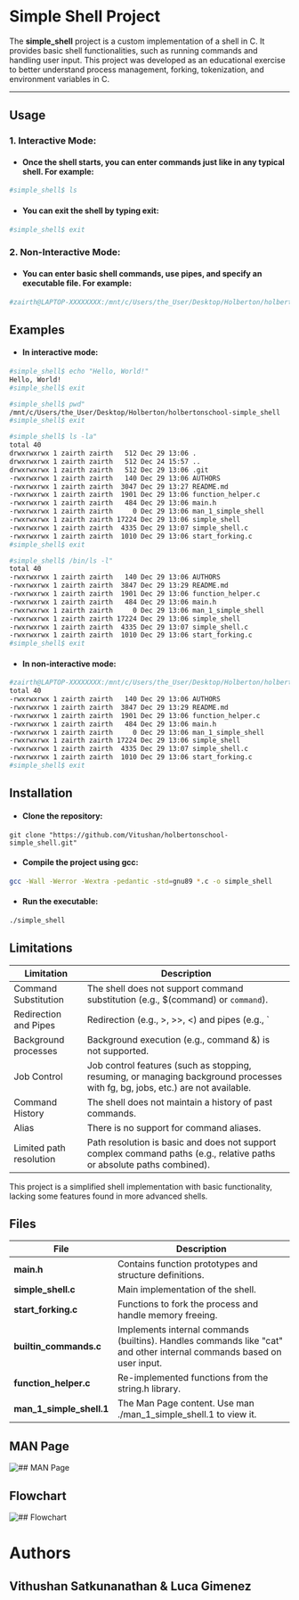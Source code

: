 # Simple Shell Project

The **simple_shell** project is a custom implementation of a shell in C.
It provides basic shell functionalities, such as running commands and handling user input.
This project was developed as an educational exercise to better understand process management, forking, tokenization, and environment variables in C.

---

## Usage

### 1.  Interactive Mode:
- #### Once the shell starts, you can enter commands just like in any typical shell. For example:
```bash
#simple_shell$ ls
```
- #### You can exit the shell by typing exit:
```bash
#simple_shell$ exit
```
### 2.  Non-Interactive Mode:
- #### You can enter basic shell commands, use pipes, and specify an executable file. For example:
```bash
#zairth@LAPTOP-XXXXXXXX:/mnt/c/Users/the_User/Desktop/Holberton/holbertonschool-simple_shell$ echo "ls -l" | ./simple_shell
```

## Examples
- #### In interactive mode:  
```bash
#simple_shell$ echo "Hello, World!"
Hello, World!
#simple_shell$ exit
```

```bash
#simple_shell$ pwd"
/mnt/c/Users/the_User/Desktop/Holberton/holbertonschool-simple_shell
#simple_shell$ exit
```

```bash
#simple_shell$ ls -la"
total 40
drwxrwxrwx 1 zairth zairth   512 Dec 29 13:06 .
drwxrwxrwx 1 zairth zairth   512 Dec 24 15:57 ..
drwxrwxrwx 1 zairth zairth   512 Dec 29 13:06 .git
-rwxrwxrwx 1 zairth zairth   140 Dec 29 13:06 AUTHORS
-rwxrwxrwx 1 zairth zairth  3047 Dec 29 13:27 README.md
-rwxrwxrwx 1 zairth zairth  1901 Dec 29 13:06 function_helper.c
-rwxrwxrwx 1 zairth zairth   484 Dec 29 13:06 main.h
-rwxrwxrwx 1 zairth zairth     0 Dec 29 13:06 man_1_simple_shell
-rwxrwxrwx 1 zairth zairth 17224 Dec 29 13:06 simple_shell
-rwxrwxrwx 1 zairth zairth  4335 Dec 29 13:07 simple_shell.c
-rwxrwxrwx 1 zairth zairth  1010 Dec 29 13:06 start_forking.c
#simple_shell$ exit
```

```bash
#simple_shell$ /bin/ls -l"
total 40
-rwxrwxrwx 1 zairth zairth   140 Dec 29 13:06 AUTHORS
-rwxrwxrwx 1 zairth zairth  3847 Dec 29 13:29 README.md
-rwxrwxrwx 1 zairth zairth  1901 Dec 29 13:06 function_helper.c
-rwxrwxrwx 1 zairth zairth   484 Dec 29 13:06 main.h
-rwxrwxrwx 1 zairth zairth     0 Dec 29 13:06 man_1_simple_shell
-rwxrwxrwx 1 zairth zairth 17224 Dec 29 13:06 simple_shell
-rwxrwxrwx 1 zairth zairth  4335 Dec 29 13:07 simple_shell.c
-rwxrwxrwx 1 zairth zairth  1010 Dec 29 13:06 start_forking.c
#simple_shell$ exit
```
- #### In non-interactive mode:  
```bash
#zairth@LAPTOP-XXXXXXXX:/mnt/c/Users/the_User/Desktop/Holberton/holbertonschool-simple_shell$ echo "ls -l" | ./simple_shell
total 40
-rwxrwxrwx 1 zairth zairth   140 Dec 29 13:06 AUTHORS
-rwxrwxrwx 1 zairth zairth  3847 Dec 29 13:29 README.md
-rwxrwxrwx 1 zairth zairth  1901 Dec 29 13:06 function_helper.c
-rwxrwxrwx 1 zairth zairth   484 Dec 29 13:06 main.h
-rwxrwxrwx 1 zairth zairth     0 Dec 29 13:06 man_1_simple_shell
-rwxrwxrwx 1 zairth zairth 17224 Dec 29 13:06 simple_shell
-rwxrwxrwx 1 zairth zairth  4335 Dec 29 13:07 simple_shell.c
-rwxrwxrwx 1 zairth zairth  1010 Dec 29 13:06 start_forking.c
#simple_shell$ exit
```

## Installation
- #### Clone the repository:  
```git
git clone "https://github.com/Vitushan/holbertonschool-simple_shell.git"
```

- #### Compile the project using gcc:  
```bash
gcc -Wall -Werror -Wextra -pedantic -std=gnu89 *.c -o simple_shell
```

- #### Run the executable:  
```bash
./simple_shell
```

## Limitations

| Limitation | Description |
|------------|-------------|
| Command Substitution | The shell does not support command substitution (e.g., $(command) or `command`). |
| Redirection and Pipes | Redirection (e.g., >, >>, <) and pipes (e.g., ` |
| Background processes | Background execution (e.g., command &) is not supported. |
| Job Control | Job control features (such as stopping, resuming, or managing background processes with fg, bg, jobs, etc.) are not available. |
| Command History | The shell does not maintain a history of past commands. |
| Alias | There is no support for command aliases. |
| Limited path resolution | Path resolution is basic and does not support complex command paths (e.g., relative paths or absolute paths combined). |

This project is a simplified shell implementation with basic functionality, lacking some features found in more advanced shells.

## Files

| File          | Description                                            |
|---------------|--------------------------------------------------------|
| **main.h**        | Contains function prototypes and structure definitions.        |
| **simple_shell.c**     | Main implementation of the shell.                        |
| **start_forking.c**    | Functions to fork the process and handle memory freeing.        |
| **builtin_commands.c**  | Implements internal commands (builtins). Handles commands like "cat" and other internal commands based on user input.        |
| **function_helper.c** | Re-implemented functions from the string.h library.        |
| **man_1_simple_shell.1** | The Man Page content. Use man ./man_1_simple_shell.1 to view it.    |

## MAN Page
![## MAN Page]()

## Flowchart
![## Flowchart]()

# Authors  
## Vithushan Satkunanathan   &   Luca Gimenez
